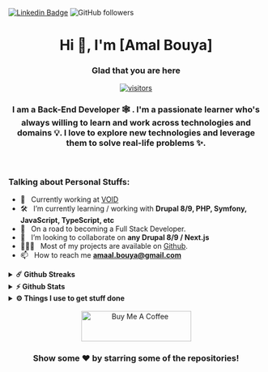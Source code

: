 [![Linkedin Badge](https://img.shields.io/badge/-LinkedIn-0e76a8?style=flat-square&logo=Linkedin&logoColor=white)](https://www.linkedin.com/in/amalbouya/)
![GitHub followers](https://img.shields.io/github/followers/amalbouya?label=Github&style=flat-square)
<!-- [![Website Badge](https://img.shields.io/badge/Website-3b5998?style=flat-square&logo=google-chrome&/logoColor=white)](https://agoumi.me/) -->

<div align="center">

# Hi 👋, I'm [Amal Bouya]

</div>

<div align="center">

### Glad that you are here 
[![visitors](https://visitor-badge.glitch.me/badge?page_id=${amalbouya}.${amalbouya}&left_color=black&right_color=red)](https://github.com/vn7n24fzkq/github-profile-summary-cards)
<br/>
### I am a <b>Back-End Developer 🕸️</b> <!--& Computer Science Student 🎓 at [1337 Coding School](1337.ma) 🏛-->. I'm a passionate learner who's always willing to learn and work across technologies and domains 💡. I love to explore new technologies and leverage them to solve real-life problems ✨.
<br/>

</div>

### Talking about Personal Stuffs:

- 🔭 &nbsp; Currently working at [VOID](https://void.fr/)
- 🛠 &nbsp; I’m currently learning / working with **Drupal 8/9, PHP, Symfony, JavaScript, TypeScript, etc**
- 🚀 &nbsp; On a road to becoming a Full Stack Developer.
- 👯 &nbsp; I’m looking to collaborate on **any Drupal 8/9 / Next.js**
- 👨🏻‍💻 &nbsp; Most of my projects are available on [Github](https://github.com/amalbouya).
- 📫 &nbsp; How to reach me **[amaal.bouya@gmail.com](amaal.bouya@gmail.com)**
<!-- - 📝 &nbsp; Checkout my [Resume](https://github.com/ayagoumi/ayagoumi/blob/master/resume.pdf). -->


<!-- <details>	
  <summary><b> 42 Profile Card</summary>

  <br />

  [![42 Profile Card](https://1337-readme.vercel.app/api/profile?cursus=42&email=hide&dark=true&leet_logo=hide&login=amalbouya)](https://github.com/amalbouya)
</details> -->

<details>	
  <summary><b>☄️ Github Streaks</b></summary>
    <img height="180em" src="https://github-readme-streak-stats.herokuapp.com?user=amalbouya&theme=dracula&hide_border=true&date_format=M%20j%5B%2C%20Y%5D&currStreakLabel=FFB86C&currStreakNum=FFB86C" />
  <br />
</details>

<details>	
  <summary><b>⚡ Github Stats</b></summary>
  <br />
  <img height="180em" src="https://github-profile-summary-cards.vercel.app/api/cards/profile-details?username=amalbouya&theme=dracula" />
  <br/>
  <img height="180em" src="https://github-profile-summary-cards.vercel.app/api/cards/productive-time?username=amalbouya&theme=dracula"/>
  <img height="180em" src="https://github-profile-summary-cards.vercel.app/api/cards/stats?username=amalbouya&theme=dracula"/>
  <img height="180em" src="https://github-profile-summary-cards.vercel.app/api/cards/repos-per-language?username=amalbouya&theme=dracula"/>
  <img height="180em" src="https://github-profile-summary-cards.vercel.app/api/cards/most-commit-language?username=amalbouya&theme=dracula"/>

  [![Top Langs](https://github-readme-stats.vercel.app/api/top-langs/?username=amalbouya&langs_count=10&theme=dracula&hide=c,Makefile)](https://github.com/anuraghazra/github-readme-stats)
</details>

<details>	
  <br />
  <summary><b>⚙️ Things I use to get stuff done</b></summary>
  	<ul>
  	  <li><b>OS:</b> MacOs Montery</li>
	    <li><b>Laptop: </b> MacBook Pro (i7 2015)</li>
  	    <li><b>Browser: </b> Firefox Web Browser</li>
	    <li><b>Terminal: </b> ZSH: Oh My Zsh (PowerLevel10k)</li>
	    <li><b>Code Editor:</b> VSCode - The best editor out there.</li>
	    <li><b>To Stay Updated:</b> Dev.to, Medium, Linkedin and StackOverflow (-Don't tell anyone-).</li>
	</ul>	
</details>

</br>

<div align="center"><a href="https://www.buymeacoffee.com/amalbouya" target="_blank"><img src="https://cdn.buymeacoffee.com/buttons/v2/default-yellow.png" alt="Buy Me A Coffee" height="60px" width="217px" ></a></div>
<div align="center">

### Show some ❤️ by starring some of the repositories!

</div>
